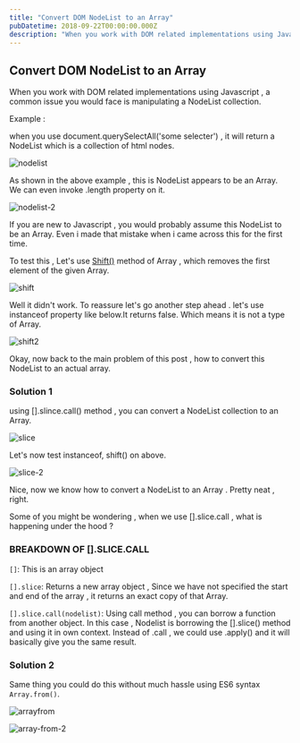 ```yaml
---
title: "Convert DOM NodeList to an Array"
pubDatetime: 2018-09-22T00:00:00.000Z
description: "When you work with DOM related implementations using Javascript , a common issue you would face is manipulating a NodeList collection."
---
```


## Convert DOM NodeList to an Array

When you work with DOM related implementations using Javascript , a common issue you would face is manipulating a NodeList collection.

Example :

when you use document.querySelectAll('some selecter') , it will return a NodeList which is a collection of html nodes.

![nodelist](https://lazydevguy.files.wordpress.com/2018/09/q2.png)

As shown in the above example , this is NodeList appears to be an Array. We can even invoke .length property on it.

![nodelist-2](https://lazydevguy.files.wordpress.com/2018/09/q2.png)


If you are new to Javascript , you would probably assume this NodeList to be an Array.  Even i made that mistake when i came across this for the first time.

To test this , Let's use [Shift()](https://developer.mozilla.org/en-US/docs/Web/JavaScript/Reference/Global_Objects/Array/shift) method of Array , which removes the first element of the given Array.

![shift](https://lazydevguy.files.wordpress.com/2018/09/shifte.png)

Well it didn't work. To reassure let's go another step ahead . let's use instanceof property like below.It returns false. Which means it is not a type of Array.

![shift2](https://lazydevguy.files.wordpress.com/2018/09/inaceof.png)

Okay, now back to the main problem of this post , how to convert this NodeList to an actual array.

### Solution 1

using [].slince.call() method , you can convert a NodeList collection to an Array.

![slice](https://lazydevguy.files.wordpress.com/2018/09/call.png)

Let's now test instanceof, shift() on above.

![slice-2](https://lazydevguy.files.wordpress.com/2018/09/call2.png)

Nice, now we know how to convert a NodeList to an Array . Pretty neat , right.

Some of you might be wondering  , when we use [].slice.call , what is happening under the hood ?

### BREAKDOWN OF [].SLICE.CALL

`[]`: This is an array object

`[].slice`:  Returns a new array object , Since we have not specified the start and end of the array , it returns an exact copy of that Array.

`[].slice.call(nodelist)`: Using call method , you can borrow a function from another object. In this case , Nodelist is borrowing the [].slice() method and using it in own context. Instead of .call , we could use .apply() and it will basically give you the same result.


### Solution 2

Same thing you could do this without much hassle using ES6 syntax `Array.from()`.

![arrayfrom](https://lazydevguy.files.wordpress.com/2018/09/es6.png)

![array-from-2](https://lazydevguy.files.wordpress.com/2018/09/es6-ii.png) 